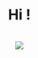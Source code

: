 <body>
  <center>
<h1 align="center">Hi !</h1>
<br>
<div align="center">
<!-- <a href="https://discord.com/users/768500113457807430" > -->
  <a href="https://guns.lol/lenzzy" >
   <img src="https://lanyard.kyrie25.dev/api/768500113457807430?imgStyle=circle&animatedDecoration=true&hideProfile=false&showDisplayName=true&showBanner=animated&bannerFilter=blur(2px)%20brightness(0.8)&waveColor=transparent&gradient=7E37F9-B48EF7-E568C4&waveSpotifyColor=transparent&borderRadius=20px&hideStatus=true" />
  </a>
  <center>
<body>
